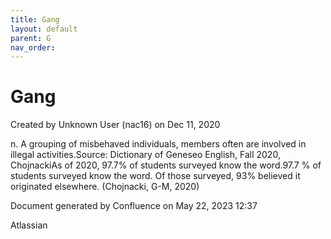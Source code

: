 ```yaml
---
title: Gang
layout: default
parent: G
nav_order:
---
```


# Gang

Created by  Unknown User (nac16) on Dec 11, 2020

n. A grouping of misbehaved individuals, members often are involved in illegal activities.Source: Dictionary of Geneseo English, Fall 2020, ChojnackiAs of 2020, 97.7% of students surveyed know the word.97.7 % of students surveyed know the word. Of those surveyed, 93% believed it originated elsewhere. (Chojnacki, G-M, 2020)

Document generated by Confluence on May 22, 2023 12:37

Atlassian
